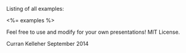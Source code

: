 Listing of all examples:

<%= examples %>

Feel free to use and modify for your own presentations! MIT License.

Curran Kelleher September 2014
